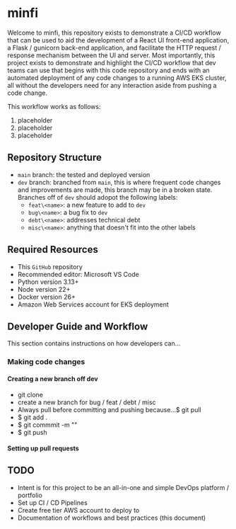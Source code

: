 # minfi
Welcome to minfi, this repository exists to demonstrate a CI/CD workflow that
can be used to aid the development of a React UI front-end application, a Flask
/ gunicorn back-end application, and facilitate the HTTP request / response
mechanism between the UI and server. Most importantly, this project exists
to demonstrate and highlight the CI/CD workflow that dev teams can use that
begins with this code repository and ends with an automated deployment of any
code changes to a running AWS EKS cluster, all without the developers need for
any interaction aside from pushing a code change.

This workflow works as follows:
1. placeholder
2. placeholder
3. placeholder

## Repository Structure
- `main` branch: the tested and deployed version
- `dev` branch: branched from `main`, this is where frequent code changes and
improvements are made, this branch may be in a broken state. Branches off of
`dev` should adopot the following labels:
  - `feat\<name>`: a new feature to add to `dev`
  - `bug\<name>`: a bug fix to `dev`
  - `debt\<name>`: addresses technical debt
  - `misc\<name>`: anything that doesn't fit into the other labels

## Required Resources
- This `GitHub` repository
- Recommended editor: Microsoft VS Code
- Python version 3.13+
- Node version 22+
- Docker version 26+
- Amazon Web Services account for EKS deployment

## Developer Guide and Workflow
This section contains instructions on how developers can...

### Making code changes


#### Creating a new branch off dev


- git clone
- create a new branch for bug / feat / debt / misc
- Always pull before committing and pushing because...$ git pull
- $ git add .
- $ git commmit -m ""
- $ git push

#### Setting up pull requests


## TODO
- Intent is for this project to be an all-in-one and simple DevOps platform / portfolio
- Set up CI / CD Pipelines
- Create free tier AWS account to deploy to
- Documentation of workflows and best practices (this document)
